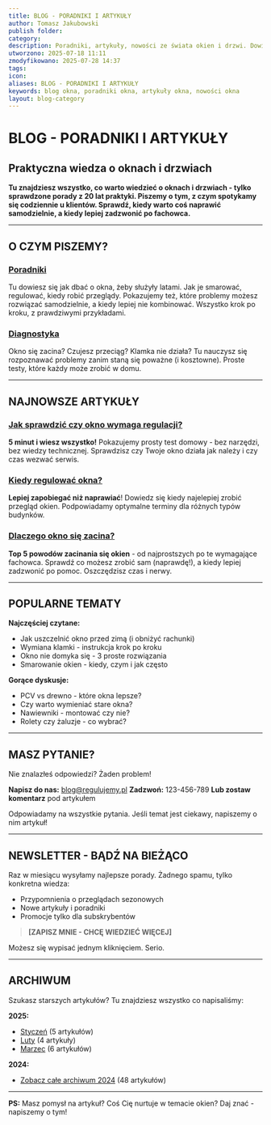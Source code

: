 ```yaml
---
title: BLOG - PORADNIKI I ARTYKUŁY
author: Tomasz Jakubowski
publish folder:
category:
description: Poradniki, artykuły, nowości ze świata okien i drzwi. Dowiedz się, jak dbać o swoje okna i drzwi, by służyły Ci przez lata.
utworzono: 2025-07-18 11:11
zmodyfikowano: 2025-07-28 14:37
tags:
icon:
aliases: BLOG - PORADNIKI I ARTYKUŁY
keywords: blog okna, poradniki okna, artykuły okna, nowości okna
layout: blog-category
---
```

# BLOG - PORADNIKI I ARTYKUŁY

## Praktyczna wiedza o oknach i drzwiach

**Tu znajdziesz wszystko, co warto wiedzieć o oknach i drzwiach - tylko sprawdzone porady z 20 lat praktyki. Piszemy o tym, z czym spotykamy się codziennie u klientów. Sprawdź, kiedy warto coś naprawić samodzielnie, a kiedy lepiej zadzwonić po fachowca.**

---

## O CZYM PISZEMY?

### [Poradniki](poradniki/index.md)

Tu dowiesz się jak dbać o okna, żeby służyły latami. Jak je smarować, regulować, kiedy robić przeglądy. Pokazujemy też, które problemy możesz rozwiązać samodzielnie, a kiedy lepiej nie kombinować. Wszystko krok po kroku, z prawdziwymi przykładami.

### [Diagnostyka](diagnostyka/index.md)

Okno się zacina? Czujesz przeciąg? Klamka nie działa? Tu nauczysz się rozpoznawać problemy zanim staną się poważne (i kosztowne). Proste testy, które każdy może zrobić w domu. 

---

## NAJNOWSZE ARTYKUŁY

### [Jak sprawdzić czy okno wymaga regulacji?](01_ACTIVE/Projects/regulujemy-pl/blog/diagnostyka/jak-sprawdzic-czy-okno-wymaga-regulacji.md)

**5 minut i wiesz wszystko!** Pokazujemy prosty test domowy - bez narzędzi, bez wiedzy technicznej. Sprawdzisz czy Twoje okno działa jak należy i czy czas wezwać serwis.

### [Kiedy regulować okna?](kiedy-regulowac-okna.md)

**Lepiej zapobiegać niż naprawiać**! Dowiedz się kiedy najelepiej zrobić przegląd okien. Podpowiadamy optymalne terminy dla różnych typów budynków.
### [Dlaczego okno się zacina?](dlaczego-okno-sie-zacina.md)

**Top 5 powodów zacinania się okien** - od najprostszych po te wymagające fachowca. Sprawdź co możesz zrobić sam (naprawdę!), a kiedy lepiej zadzwonić po pomoc. Oszczędzisz czas i nerwy.

---

## POPULARNE TEMATY

**Najczęściej czytane:**
- Jak uszczelnić okno przed zimą (i obniżyć rachunki)
- Wymiana klamki - instrukcja krok po kroku
- Okno nie domyka się - 3 proste rozwiązania
- Smarowanie okien - kiedy, czym i jak często

**Gorące dyskusje:**
- PCV vs drewno - które okna lepsze?
- Czy warto wymieniać stare okna?
- Nawiewniki - montować czy nie?
- Rolety czy żaluzje - co wybrać?

---

## MASZ PYTANIE?

Nie znalazłeś odpowiedzi? Żaden problem!

**Napisz do nas:** blog@regulujemy.pl
**Zadzwoń:** 123-456-789
**Lub zostaw komentarz** pod artykułem

Odpowiadamy na wszystkie pytania. Jeśli temat jest ciekawy, napiszemy o nim artykuł!

---

## NEWSLETTER - BĄDŹ NA BIEŻĄCO

Raz w miesiącu wysyłamy najlepsze porady. Żadnego spamu, tylko konkretna wiedza:
- Przypomnienia o przeglądach sezonowych
- Nowe artykuły i poradniki
- Promocje tylko dla subskrybentów

> **[ZAPISZ MNIE - CHCĘ WIEDZIEĆ WIĘCEJ]**

Możesz się wypisać jednym kliknięciem. Serio.

---

## ARCHIWUM

Szukasz starszych artykułów? Tu znajdziesz wszystko co napisaliśmy:

**2025:**
- [Styczeń](archiwum/2025/styczen.md) (5 artykułów)
- [Luty](archiwum/2025/luty.md) (4 artykuły)
- [Marzec](archiwum/2025/marzec.md) (6 artykułów)

**2024:**
- [Zobacz całe archiwum 2024](archiwum/2024/index.md) (48 artykułów)

---

**PS:** Masz pomysł na artykuł? Coś Cię nurtuje w temacie okien? Daj znać - napiszemy o tym!
